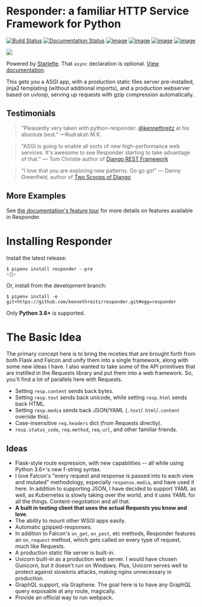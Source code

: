 # Responder: a familiar HTTP Service Framework for Python

[![Build Status](https://travis-ci.org/kennethreitz/responder.svg?branch=master)](https://travis-ci.org/kennethreitz/responder)
[![Documentation Status](https://readthedocs.org/projects/mybinder/badge/?version=latest)](https://responder.readthedocs.io/en/latest/)
[![image](https://img.shields.io/pypi/v/responder.svg)](https://pypi.org/project/responder/)
[![image](https://img.shields.io/pypi/l/responder.svg)](https://pypi.org/project/responder/)
[![image](https://img.shields.io/pypi/pyversions/responder.svg)](https://pypi.org/project/responder/)
[![image](https://img.shields.io/github/contributors/kennethreitz/responder.svg)](https://github.com/kennethreitz/responder/graphs/contributors)

[![](https://farm2.staticflickr.com/1959/43750081370_a4e20752de_o_d.png)](https://python-responder.org/)


Powered by [Starlette](https://www.starlette.io/). That `async` declaration is optional. [View documentation](https://python-responder.org).

This gets you a ASGI app, with a production static files server pre-installed, jinja2 templating (without additional imports), and a production webserver based on uvloop, serving up requests with gzip compression automatically.


## Testimonials

> "Pleasantly very taken with python-responder. [@kennethreitz](https://twitter.com/kennethreitz) at his absolute best." —Rudraksh M.K.

> "ASGI is going to enable all sorts of new high-performance web services. It's awesome to see Responder starting to take advantage of that." — Tom Christie author of [Django REST Framework](https://www.django-rest-framework.org/)

> "I love that you are exploring new patterns. Go go go!" — Danny Greenfield, author of [Two Scoops of Django]()


## More Examples

See [the documentation's feature tour](https://python-responder.org/en/latest/tour.html) for more details on features available in Responder.


# Installing Responder

Install the latest release:


    $ pipenv install responder --pre
    ✨🍰✨


Or, install from the development branch:

    $ pipenv install -e git+https://github.com/kennethreitz/responder.git#egg=responder

Only **Python 3.6+** is supported.


# The Basic Idea

The primary concept here is to bring the niceties that are brought forth from both Flask and Falcon and unify them into a single framework, along with some new ideas I have. I also wanted to take some of the API primitives that are instilled in the Requests library and put them into a web framework. So, you'll find a lot of parallels here with Requests.

- Setting `resp.content` sends back bytes.
- Setting `resp.text` sends back unicode, while setting `resp.html` sends back HTML.
- Setting `resp.media` sends back JSON/YAML (`.text`/`.html`/`.content` override this).
- Case-insensitive `req.headers` dict (from Requests directly).
- `resp.status_code`, `req.method`, `req.url`, and other familiar friends.


## Ideas

- Flask-style route expression, with new capabilities -- all while using Python 3.6+'s new f-string syntax.
- I love Falcon's "every request and response is passed into to each view and mutated" methodology, especially `response.media`, and have used it here. In addition to supporting JSON, I have decided to support YAML as well, as Kubernetes is slowly taking over the world, and it uses YAML for all the things. Content-negotiation and all that.
- **A built in testing client that uses the actual Requests you know and love**.
- The ability to mount other WSGI apps easily.
- Automatic gzipped-responses.
- In addition to Falcon's `on_get`, `on_post`, etc methods, Responder features an `on_request` method, which gets called on every type of request, much like Requests.
- A production static file server is built-in.
- Uvicorn built-in as a production web server. I would have chosen Gunicorn, but it doesn't run on Windows. Plus, Uvicorn serves well to protect against slowloris attacks, making nginx unnecessary in production.
- GraphQL support, via Graphene. The goal here is to have any GraphQL query exposable at any route, magically.
- Provide an official way to run webpack.
